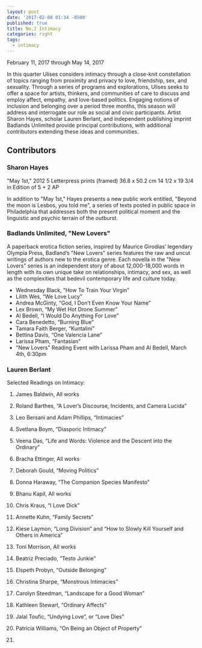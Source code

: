 ```yaml
---
layout: post
date: '2017-02-08 01:34 -0500'
published: true
title: No.2 Intimacy
categories: right
tags:
  - intimacy
---
```


February 11, 2017 through May 14, 2017

In this quarter Ulises considers intimacy through a close-knit constellation of topics ranging from proximity and privacy to love, friendship, sex, and sexuality. Through a series of programs and explorations, Ulises seeks to offer a space for artists, thinkers, and communities of care to discuss and employ affect, empathy, and love-based politics. Engaging notions of inclusion and belonging over a period three months, this season will address and interrogate our role as social and civic participants. Artist Sharon Hayes, scholar Lauren Berlant, and independent publishing imprint Badlands Unlimited provide principal contributions, with additional contributors extending these ideas and communities. 

## Contributors


### Sharon Hayes

"May 1st," 2012
5 Letterpress prints (framed)
36.8 x 50.2 cm
14 1/2 x 19 3/4 in
Edition of 5 + 2 AP 

In addition to "May 1st," Hayes presents a new public work entitled, "Beyond the moon is Lesbos, you told me", a series of texts posted in public space in Philadelphia that addresses both the present political moment and the linguistic and psychic terrain of the outburst.

### Badlands Unlimited, "New Lovers"

A paperback erotica fiction series, inspired by Maurice Girodias’ legendary Olympia Press, Badland’s "New Lovers" series features the raw and uncut writings of authors new to the erotica genre. Each novella in the "New Lovers" series is an independent story of about 12,000-18,000 words in length with its own unique take on relationships, intimacy, and sex, as well as the complexities that bedevil contemporary life and culture today. 

- Wednesday Black, “How To Train Your Virgin”
- Lilith Wes, “We Love Lucy” 
- Andrea McGinty, “God, I Don’t Even Know Your Name”  
- Lex Brown, “My Wet Hot Drone Summer” 
- Al Bedell, “I Would Do Anything For Love”
- Cara Benedetto, “Burning Blue” 
- Tamara Faith Berger, “Kuntalini” 
- Bettina Davis, “One Valencia Lane”
- Larissa Pham, “Fantasian” 
- "New Lovers" Reading Event with Larissa Pham and Al Bedell, March 4th, 6:30pm


### Lauren Berlant

Selected Readings on Intimacy:

1. James Baldwin, All works
1. Roland Barthes, “A Lover’s Discourse, Incidents, and Camera Lucida”
1. Leo Bersani and Adam Phillips, “Intimacies”
1. Svetlana Boym, “Diasporic Intimacy”
1. Veena Das, “Life and Words: Violence and the Descent into the Ordinary”
1. Bracha Ettinger, All works
1. Deborah Gould, “Moving Politics”
1. Donna Haraway, “The Companion Species Manifesto”
1. Bhanu Kapil, All works
1. Chris Kraus, “I Love Dick”
1. Annette Kuhn, “Family Secrets”
1. Kiese Laymon, “Long Division” and “How to Slowly Kill Yourself and Others in America”
1. Toni Morrison, All works
1. Beatriz Preciado, “Testo Junkie”
1. Elspeth Probyn, “Outside Belonging”
1. Christina Sharpe, “Monstrous Intimacies”
1. Carolyn Steedman, “Landscape for a Good Woman”
1. Kathleen Stewart, “Ordinary Affects”
1. Jalal Toufic, “Undying Love”, or “Love Dies”
1. Patricia Williams, “On Being an Object of Property”

1.